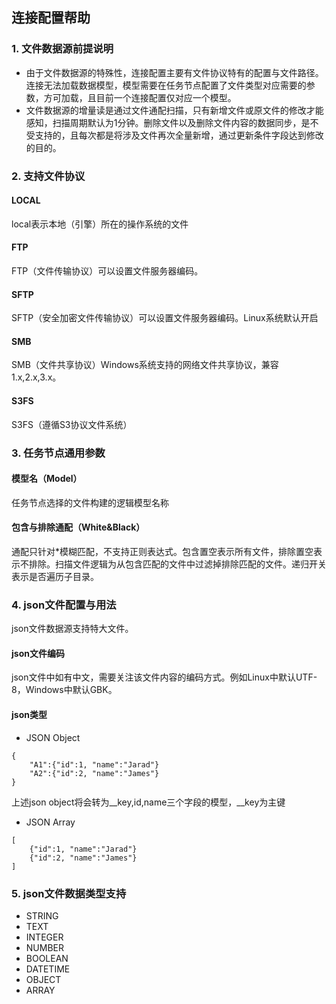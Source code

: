 ## **连接配置帮助**

### **1. 文件数据源前提说明**
- 由于文件数据源的特殊性，连接配置主要有文件协议特有的配置与文件路径。连接无法加载数据模型，模型需要在任务节点配置了文件类型对应需要的参数，方可加载，且目前一个连接配置仅对应一个模型。
- 文件数据源的增量读是通过文件通配扫描，只有新增文件或原文件的修改才能感知，扫描周期默认为1分钟。删除文件以及删除文件内容的数据同步，是不受支持的，且每次都是将涉及文件再次全量新增，通过更新条件字段达到修改的目的。

### **2. 支持文件协议**
#### **LOCAL**
local表示本地（引擎）所在的操作系统的文件
#### **FTP**
FTP（文件传输协议）可以设置文件服务器编码。
#### **SFTP**
SFTP（安全加密文件传输协议）可以设置文件服务器编码。Linux系统默认开启
#### **SMB**
SMB（文件共享协议）Windows系统支持的网络文件共享协议，兼容1.x,2.x,3.x。
#### **S3FS**
S3FS（遵循S3协议文件系统）

### **3. 任务节点通用参数**
#### **模型名（Model）**
任务节点选择的文件构建的逻辑模型名称
#### **包含与排除通配（White&Black）**
通配只针对*模糊匹配，不支持正则表达式。包含置空表示所有文件，排除置空表示不排除。扫描文件逻辑为从包含匹配的文件中过滤掉排除匹配的文件。递归开关表示是否遍历子目录。

### **4. json文件配置与用法**
json文件数据源支持特大文件。
#### **json文件编码**
json文件中如有中文，需要关注该文件内容的编码方式。例如Linux中默认UTF-8，Windows中默认GBK。
#### **json类型**
- JSON Object
```
{
    "A1":{"id":1, "name":"Jarad"}
    "A2":{"id":2, "name":"James"}
}
```
上述json object将会转为__key,id,name三个字段的模型，__key为主键
- JSON Array
```
[
    {"id":1, "name":"Jarad"}
    {"id":2, "name":"James"}
]
```

### **5. json文件数据类型支持**
- STRING
- TEXT
- INTEGER
- NUMBER
- BOOLEAN
- DATETIME
- OBJECT
- ARRAY